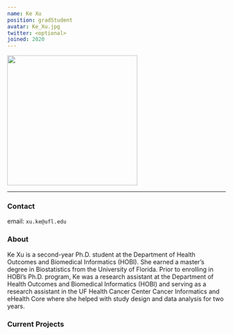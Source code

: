 ```yaml
---
name: Ke Xu
position: gradStudent
avatar: Ke_Xu.jpg
twitter: <optional>
joined: 2020
---
```


<img width="300" src="{{site.baseurl}}/images/people/{{page.avatar}}" data-action="zoom">

---

### Contact

email: `xu.ke@ufl.edu` <br>

### About

Ke Xu is a second-year Ph.D. student at the Department of Health Outcomes and Biomedical Informatics (HOBI). She earned a master’s degree in Biostatistics from the University of Florida. Prior to enrolling in HOBI’s Ph.D. program, Ke was a research assistant at the Department of Health Outcomes and Biomedical Informatics (HOBI) and serving as a research assistant in the UF Health Cancer Center Cancer Informatics and eHealth Core where she helped with study design and data analysis for two years. 

### Current Projects
